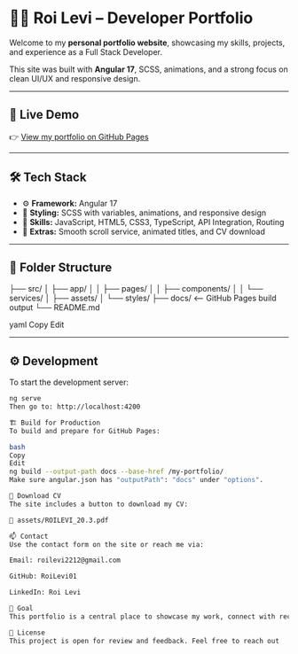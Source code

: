 # 🧑‍💻 Roi Levi – Developer Portfolio

Welcome to my **personal portfolio website**, showcasing my skills, projects, and experience as a Full Stack Developer.

This site was built with **Angular 17**, SCSS, animations, and a strong focus on clean UI/UX and responsive design.

---

## 🔗 Live Demo

👉 [View my portfolio on GitHub Pages](https://roilevi01.github.io/my-portfolio)

---

## 🛠 Tech Stack

- ⚙️ **Framework:** Angular 17
- 🎨 **Styling:** SCSS with variables, animations, and responsive design
- 🧠 **Skills:** JavaScript, HTML5, CSS3, TypeScript, API Integration, Routing
- 📩 **Extras:** Smooth scroll service, animated titles, and CV download

---

## 📂 Folder Structure

├── src/
│ ├── app/
│ │ ├── pages/
│ │ ├── components/
│ │ └── services/
│ ├── assets/
│ └── styles/
├── docs/ <-- GitHub Pages build output
└── README.md

yaml
Copy
Edit

---

## ⚙️ Development

To start the development server:

```bash
ng serve
Then go to: http://localhost:4200

🏗 Build for Production
To build and prepare for GitHub Pages:

bash
Copy
Edit
ng build --output-path docs --base-href /my-portfolio/
Make sure angular.json has "outputPath": "docs" under "options".

📄 Download CV
The site includes a button to download my CV:

📄 assets/ROILEVI_20.3.pdf

📫 Contact
Use the contact form on the site or reach me via:

Email: roilevi2212@gmail.com

GitHub: RoiLevi01

LinkedIn: Roi Levi

🎯 Goal
This portfolio is a central place to showcase my work, connect with recruiters, and demonstrate my capabilities through real, working web applications.

🤝 License
This project is open for review and feedback. Feel free to reach out
```
